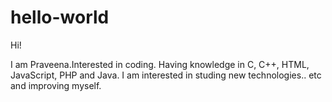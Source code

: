 # hello-world

Hi!

I am Praveena.Interested in coding.
Having knowledge in C, C++, HTML, JavaScript, PHP and Java.
I am interested in studing new technologies.. etc and improving myself.
